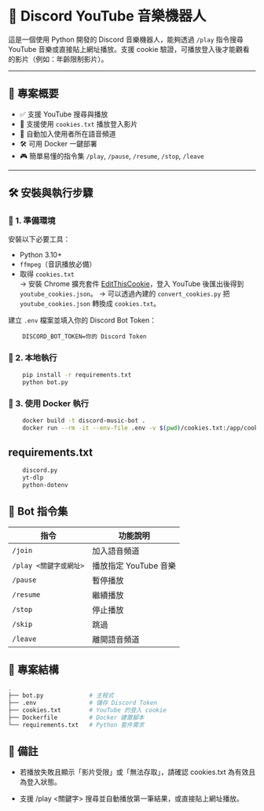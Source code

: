 # 🎵 Discord YouTube 音樂機器人

這是一個使用 Python 開發的 Discord 音樂機器人，能夠透過 `/play` 指令搜尋 YouTube 音樂或直接貼上網址播放。支援 cookie 驗證，可播放登入後才能觀看的影片（例如：年齡限制影片）。

---

## 📌 專案概要

- ✅ 支援 YouTube 搜尋與播放
- 🔐 支援使用 `cookies.txt` 播放登入影片
- 🧠 自動加入使用者所在語音頻道
- 🛠 可用 Docker 一鍵部署
- 🎮 簡單易懂的指令集 `/play`, `/pause`, `/resume`, `/stop`, `/leave`

---

## 🛠️ 安裝與執行步驟

### 📁 1. 準備環境

安裝以下必要工具：

- Python 3.10+
- `ffmpeg`（音訊播放必備）
- 取得 `cookies.txt`  
  → 安裝 Chrome 擴充套件 [EditThisCookie](https://chrome.google.com/webstore/detail/editthiscookie/fngmhnnpilhplaeedifhccceomclgfbg)，登入 YouTube 後匯出後得到 `youtube_cookies.json`。
  → 可以透過內建的 `convert_cookies.py` 把 `youtube_cookies.json` 轉換成 `cookies.txt`。

建立 `.env` 檔案並填入你的 Discord Bot Token：

```env
    DISCORD_BOT_TOKEN=你的 Discord Token
```
### 🧪 2. 本地執行
```bash
    pip install -r requirements.txt
    python bot.py
```
### 🐳 3. 使用 Docker 執行
```bash
    docker build -t discord-music-bot .
    docker run --rm -it --env-file .env -v $(pwd)/cookies.txt:/app/cookies.txt discord-music-bot

```
## requirements.txt
```txt
    discord.py
    yt-dlp
    python-dotenv

```

## 🚀 Bot 指令集
| 指令               | 功能說明            |
| ---------------- | --------------- |
| `/join`          | 加入語音頻道          |
| `/play <關鍵字或網址>` | 播放指定 YouTube 音樂 |
| `/pause`         | 暫停播放            |
| `/resume`        | 繼續播放            |
| `/stop`          | 停止播放            |
| `/skip`          | 跳過       |        |
| `/leave`         | 離開語音頻道          |

## 📂 專案結構

``` bash
.
├── bot.py             # 主程式
├── .env               # 儲存 Discord Token
├── cookies.txt        # YouTube 的登入 cookie
├── Dockerfile         # Docker 建置腳本
└── requirements.txt   # Python 套件需求
```

## 📌 備註
* 若播放失敗且顯示「影片受限」或「無法存取」，請確認 cookies.txt 為有效且 為登入狀態。

* 支援 /play <關鍵字> 搜尋並自動播放第一筆結果，或直接貼上網址播放。